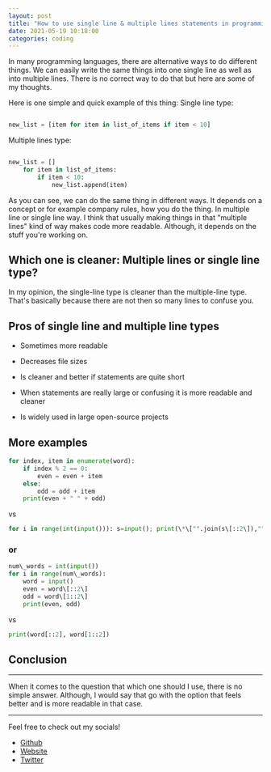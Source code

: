 ```yaml
---
layout: post
title: "How to use single line & multiple lines statements in programming"
date: 2021-05-19 10:18:00
categories: coding
---
```


In many programming languages, there are alternative ways to do different things. We can easily write the same things into one single line as well as into multiple lines. There is no correct way to do that but here are some of my thoughts.

Here is one simple and quick example of this thing:
Single line type:

```python

new_list = [item for item in list_of_items if item < 10]
```

Multiple lines type:

```python

new_list = []
	for item in list_of_items:
		if item < 10:
			new_list.append(item)
```

As you can see, we can do the same thing in different ways. It depends on a concept or for example company rules, how you do the thing. In multiple line or single line way.
I think that usually making things in that "multiple lines" kind of way makes code more readable. Although, it depends on the stuff you're working on.

## Which one is cleaner: Multiple lines or single line type?

In my opinion, the single-line type is cleaner than the multiple-line type. That's basically because there are not then so many lines to confuse you.

## Pros of single line and multiple line types

- Sometimes more readable
- Decreases file sizes
- Is cleaner and better if statements are quite short

- When statements are really large or confusing it is more readable and cleaner
- Is widely used in large open-source projects

## More examples

```python
for index, item in enumerate(word):
	if index % 2 == 0:
		even = even + item
	else:
		odd = odd + item
	print(even + " " + odd)
```

vs

```python
for i in range(int(input())): s=input(); print(\*\["".join(s\[::2\]),"".join(s\[1::2\])\])
```

### or

```python
num\_words = int(input())
for i in range(num\_words):
	word = input()
	even = word\[::2\]
	odd = word\[1::2\]
	print(even, odd)
```

vs

```python
print(word[::2], word[1::2])
```

## Conclusion

---

When it comes to the question that which one should I use, there is no simple answer. Although, I would say that go with the option that feels better and is more readable in that case.

---

Feel free to check out my socials!

- [Github](https://github.com/sopanem)
- [Website](https://sopanem.github.io)
- [Twitter](https://twitter.com/sopanenm)
